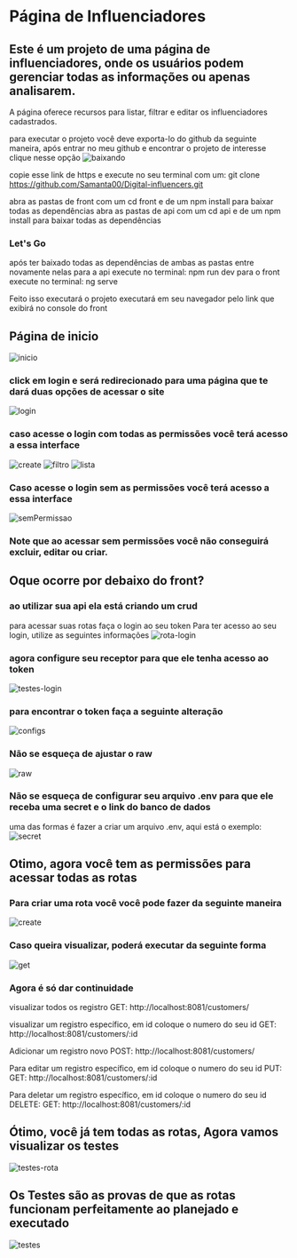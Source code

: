 # Página de Influenciadores
## Este é um projeto de uma página de influenciadores, onde os usuários podem gerenciar todas as informações ou apenas analisarem.

A página oferece recursos para listar, filtrar e editar os influenciadores cadastrados.

para executar o projeto você deve exporta-lo do github da seguinte maneira, após entrar no meu github e encontrar o projeto de interesse clique nesse opção
![baixando](https://github.com/Samanta00/Digital-influencers/assets/80990432/c8e8d296-bedf-4f82-ab8b-3aebab032bea)

copie esse link de https e execute no seu terminal com um:
git clone https://github.com/Samanta00/Digital-influencers.git

abra as pastas de front com um cd front e de um npm install para baixar todas as dependências
abra as pastas de api com um cd api e de um npm install para baixar todas as dependências

### Let's Go

após ter baixado todas as dependências de ambas as pastas entre novamente nelas
para a api execute no terminal: npm run dev
para o front execute no terminal: ng serve

Feito isso executará o projeto executará em seu navegador pelo link que exibirá no console do front
## Página de inicio
![inicio](https://github.com/Samanta00/Digital-influencers/assets/80990432/f04fd61b-685f-4f19-9662-bca8e3df5b39)
 
### click em login e será redirecionado para uma página que te dará duas opções de acessar o site
![login](https://github.com/Samanta00/Digital-influencers/assets/80990432/97a5e1f7-729d-40f2-9e5f-6581500e8b81)

### caso acesse o login com todas as permissões você terá acesso a essa interface 
![create](https://github.com/Samanta00/Digital-influencers/assets/80990432/b6663472-a533-4832-9bc5-99128f0eae6e)
![filtro](https://github.com/Samanta00/Digital-influencers/assets/80990432/8b84955d-b774-4c87-9c37-8385c291c85c)
![lista](https://github.com/Samanta00/Digital-influencers/assets/80990432/b18afcd9-dc98-40c0-a9b3-783e04a0e00c)

### Caso acesse o login sem as permissões você terá acesso a essa interface
![semPermissao](https://github.com/Samanta00/Digital-influencers/assets/80990432/1b89f199-2cca-4bbf-9548-7633a878e7a6)

### Note que ao acessar sem permissões você não conseguirá excluir, editar ou criar.

## Oque ocorre por debaixo do front?

### ao utilizar sua api ela está criando um crud
para acessar suas rotas faça o login ao seu token
Para ter acesso ao seu login, utilize as seguintes informações
![rota-login](https://github.com/Samanta00/Digital-influencers/assets/80990432/0081773b-d745-448d-a014-9d9423d8c907)

### agora configure seu receptor para que ele tenha acesso ao token
![testes-login](https://github.com/Samanta00/Digital-influencers/assets/80990432/b5a2a7bc-d349-4995-9295-b36690486cb6)

### para encontrar o token faça a seguinte alteração
![configs](https://github.com/Samanta00/Digital-influencers/assets/80990432/3229b8c3-c43b-4532-b2c9-7b5834163337)

### Não se esqueça de ajustar o raw
![raw](https://github.com/Samanta00/Digital-influencers/assets/80990432/70aa49a5-e91f-4e65-9f81-38fca66364a7)


### Não se esqueça de configurar seu arquivo .env para que ele receba uma secret e o link do banco de dados
uma das formas é fazer a criar um arquivo .env, aqui está o exemplo:
![secret](https://github.com/Samanta00/Digital-influencers/assets/80990432/92a7a3a4-68a7-4859-9378-3aaf9ff6a1cb)


 ## Otimo, agora você tem as permissões para acessar todas as rotas
### Para criar uma rota você você pode fazer da seguinte maneira
![create](https://github.com/Samanta00/Digital-influencers/assets/80990432/c3e45ba3-9538-4a96-8e5c-ad54ac542d54)
### Caso queira visualizar, poderá executar da seguinte forma
![get](https://github.com/Samanta00/Digital-influencers/assets/80990432/5f8f721b-dcf2-4846-bd75-c83db0e09ce4)
 
### Agora é só dar continuidade
visualizar todos os registro
GET: http://localhost:8081/customers/

visualizar um registro específico, em id coloque o numero do seu id 
GET: http://localhost:8081/customers/:id


Adicionar um registro novo
POST: http://localhost:8081/customers/

Para editar um registro específico, em id coloque o numero do seu id
PUT: GET: http://localhost:8081/customers/:id

Para deletar um registro específico, em id coloque o numero do seu id
DELETE: GET: http://localhost:8081/customers/:id

 ## Ótimo, você já tem todas as rotas, Agora vamos visualizar os testes
![testes-rota](https://github.com/Samanta00/Digital-influencers/assets/80990432/551221a9-9f2d-4911-bcc5-da26c9faf83a)

## Os Testes são as provas de que as rotas funcionam perfeitamente ao planejado e executado
![testes](https://github.com/Samanta00/Digital-influencers/assets/80990432/0d1b3898-f42a-431a-9ec6-fd258b398da8)



